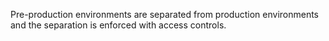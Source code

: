 Pre-production environments are separated from production environments and the separation is enforced with access controls.
